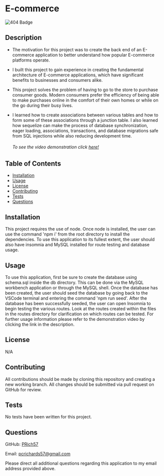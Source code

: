 # E-commerce

  ![404 Badge](https://img.shields.io/badge/No_License_Chosen-red)

## Description

  - The motivation for this project was to create the back end of an E-commerce application to better understand how popular E-commerce platforms operate.
  - I built this project to gain experience in creating the fundamental architecture of E-commerce applications, which have significant benefits to businesses and consumers alike.
  - This project solves the problem of having to go to the store to purchase consumer goods. Modern consumers prefer the efficiency of being able to make purchases online in the comfort of their own homes or while on the go during their busy lives.
  - I learned how to create associations between various tables and how to form some of these associations through a junction table. I also learned how sequelize can make the process of database synchronization, eager loading, associations, transactions, and database migrations safe from SQL injections while also reducing development time.

    ######  To see the video demonstration click [here!](https://drive.google.com/file/d/1ZbxxhwJNChxtbSkZpuZuzG0Dj8THpoCa/view?usp=sharing)
    
## Table of Contents

  - [Installation](#installation)
  - [Usage](#usage)
  - [License](#license)
  - [Contributing](#contributing)
  - [Tests](#tests)
  - [Questions](#questions)

## Installation
  
  This project requires the use of node. Once node is installed, the user can use the command 'npm i' from the root directory to install the dependencies. To use this application to its fullest extent, the user should also have insomnia and MySQL installed for route testing and database usage.
  
## Usage
  
  To use this application, first be sure to create the database using schema.sql inside the db directory. This can be done via the MySQL workbench application or through the MySQL shell. Once the database has been created, the user should seed the database by going back to the VSCode terminal and entering the command 'npm run seed'. After the database has been successfully seeded, the user can open Insomnia to begin testing the various routes. Look at the routes created within the files in the routes directory for clarification on which routes can be tested. For further usage information please refer to the demonstration video by clicking the link in the description.
  
## License

  N/A

## Contributing

   All contributions should be made by cloning this repository and creating a new working branch. All changes should be submitted via pull request on GitHub for review.
  
## Tests

  No tests have been written for this project.

## Questions

  GitHub: [PRich57](https://github.com/PRich57)

  Email: pcrichards57@gmail.com

  Please direct all additional questions regarding this application to my email address provided above.

  